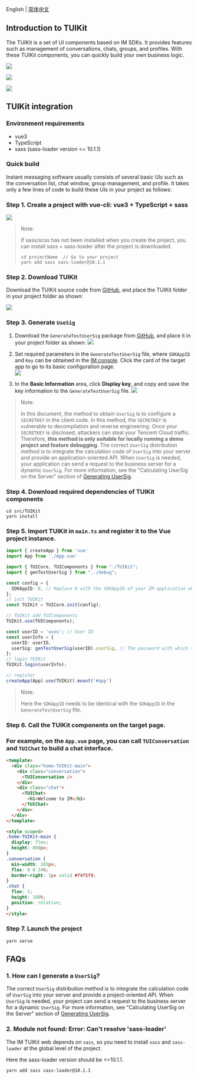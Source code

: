 English | [简体中文](./README.md)

## Introduction to TUIKit

The TUIKit is a set of UI components based on IM SDKs. It provides features such as management of conversations, chats, groups, and profiles. With these TUIKit components, you can quickly build your own business logic.

![](https://web.sdk.qcloud.com/im/demo/TUIkit/document-image/component1.png)

![](https://web.sdk.qcloud.com/im/demo/TUIkit/document-image/component2.png)

![](https://web.sdk.qcloud.com/im/demo/TUIkit/document-image/component3.png)

## TUIKit integration

### Environment requirements

- vue3
- TypeScript
- sass (sass-loader version <= 10.1.1)

### Quick build

Instant messaging software usually consists of several basic UIs such as the conversation list, chat window, group management, and profile. It takes only a few lines of code to build these UIs in your project as follows:

### Step 1. Create a project with vue-cli: vue3 + TypeScript + sass

![](https://web.sdk.qcloud.com/im/demo/TUIkit/document-image/createProject.png)

> Note:
> 
> If sass/scss has not been installed when you create the project, you can install sass + sass-loader after the project is downloaded.
> 
> ```shell
> cd projectName  // Go to your project
> yarn add sass sass-loader@10.1.1
> ```

### Step 2. Download TUIKit

Download the TUIKit source code from [GitHub](https://github.com/tencentyun/TIMSDK/tree/master/Web), and place the TUIKit folder in your project folder as shown:

![](https://web.sdk.qcloud.com/im/demo/TUIkit/document-image/integrate.png)

### Step 3. Generate `UseSig`

1. Download the `GenerateTestUserSig` package from [GitHub](https://github.com/tencentyun/TIMSDK/tree/master/Web/Demo), and place it in your project folder as shown: 
    ![](https://web.sdk.qcloud.com/im/demo/TUIkit/document-image/userSig-catalogue.png)

2. Set required parameters in the `GenerateTestUserSig` file, where `SDKAppID` and `Key` can be obtained in the [IM console](https://console.cloud.tencent.com/im). Click the card of the target app to go to its basic configuration page.  
   [![](https://qcloudimg.tencent-cloud.cn/raw/e435332cda8d9ec7fea21bd95f7a0cba.png)](https://camo.githubusercontent.com/20575292024f27b76db87d6688e57f16d38b579b249054466668b596975dd30e/68747470733a2f2f71636c6f7564696d672e74656e63656e742d636c6f75642e636e2f7261772f65343335333332636461386439656337666561323162643935663761306362612e706e67)

3. In the **Basic Information** area, click **Display key**, and copy and save the key information to the `GenerateTestUserSig` file. 
   [![](https://main.qcloudimg.com/raw/e7f6270bcbc68c51595371bd48c40af7.png)](https://camo.githubusercontent.com/d3e2ecc55db7a3c14ba0ba84c7cb92e18618028006c6f7fa304ba5ef01f0b6be/68747470733a2f2f6d61696e2e71636c6f7564696d672e636f6d2f7261772f65376636323730626362633638633531353935333731626434386334306166372e706e67)

> Note:
> 
> In this document, the method to obtain `UserSig` is to configure a `SECRETKEY` in the client code. In this method, the `SECRETKEY` is vulnerable to decompilation and reverse engineering. Once your `SECRETKEY` is disclosed, attackers can steal your Tencent Cloud traffic. Therefore, **this method is only suitable for locally running a demo project and feature debugging**. The correct `UserSig` distribution method is to integrate the calculation code of `UserSig` into your server and provide an application-oriented API. When `UserSig` is needed, your application can send a request to the business server for a dynamic `UserSig`. For more information, see the "Calculating UserSig on the Server" section of [Generating UserSig](https://cloud.tencent.com/document/product/269/32688#GeneratingdynamicUserSig).

### Step 4. Download required dependencies of TUIKit components

```shell
cd src/TUIKit
yarn install
```

### Step 5. Import TUIKit in `main.ts` and register it to the Vue project instance.

```typescript
import { createApp } from 'vue'
import App from './App.vue'

import { TUICore, TUIComponents } from "./TUIKit";
import { genTestUserSig } from "../debug";

const config = {
  SDKAppID: 0, // Replace 0 with the SDKAppID of your IM application when connecting. Value type: Number
};
// init TUIKit
const TUIKit = TUICore.init(config);

// TUIKit add TUIComponents
TUIKit.use(TUIComponents);

const userID = 'xxxx'; // User ID
const userInfo = {
  userID: userID,
  userSig: genTestUserSig(userID).userSig, // The password with which the user logs in to IM. It is the ciphertext generated by encrypting information such as userID.For the detailed generation method, see Generating UserSig
};
// login TUIKit
TUIKit.login(userInfo);

// register
createApp(App).use(TUIKit).mount('#app')
```

> Note:
> 
> Here the `SDKAppID` needs to be identical with the `SDKAppID` in the `GenerateTestUserSig` file.

### Step 6. Call the TUIKit components on the target page.

### For example, on the `App.vue` page, you can call `TUIConversation` and `TUIChat` to build a chat interface.

```html
<template>
  <div class="home-TUIKit-main">
    <div class="conversation">
      <TUIConversation />
    </div>
    <div class="chat">
      <TUIChat>
        <h1>Welcome to IM</h1>
      </TUIChat>
    </div>
  </div>
</template>

<style scoped>
.home-TUIKit-main {
  display: flex;
  height: 800px;
}
.conversation {
  min-width: 285px;
  flex: 0 0 24%;
  border-right: 1px solid #f4f5f9;
}
.chat {
  flex: 1;
  height: 100%;
  position: relative;
}
</style>
```

### Step 7. Launch the project

```shell
yarn serve
```

## FAQs

### 1. How can I generate a `UserSig`?

The correct `UserSig` distribution method is to integrate the calculation code of `UserSig` into your server and provide a project-oriented API. When `UserSig` is needed, your project can send a request to the business server for a dynamic `UserSig`. For more information, see "Calculating UserSig on the Server" section of [Generating UserSig](https://cloud.tencent.com/document/product/269/32688#GeneratingdynamicUserSig).

### 2. Module not found: Error: Can't resolve 'sass-loader'

The IM TUIKit web depends on `sass`, so you need to install `sass` and `sass-loader` at the global level of the project.

Here the sass-loader version should be <=10.1.1.

```shell
yarn add sass sass-loader@10.1.1
```